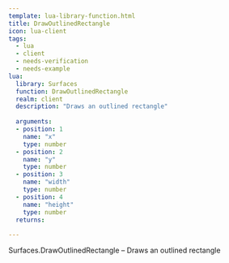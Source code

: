 ```yaml
---
template: lua-library-function.html
title: DrawOutlinedRectangle
icon: lua-client
tags:
  - lua
  - client
  - needs-verification
  - needs-example
lua:
  library: Surfaces
  function: DrawOutlinedRectangle
  realm: client
  description: "Draws an outlined rectangle"
  
  arguments:
  - position: 1
    name: "x"
    type: number
  - position: 2
    name: "y"
    type: number
  - position: 3
    name: "width"
    type: number
  - position: 4
    name: "height"
    type: number
  returns:
    
---
```


<div class="lua__search__keywords">
Surfaces.DrawOutlinedRectangle &#x2013; Draws an outlined rectangle
</div>
